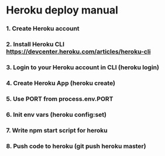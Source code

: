 
# Heroku deploy manual

### 1. Create Heroku account
### 2. Install Heroku CLI https://devcenter.heroku.com/articles/heroku-cli
### 3. Login to your Heroku account in CLI (heroku login)
### 4. Create Heroku App (heroku create)
### 5. Use PORT from process.env.PORT
### 6. Init env vars (heroku config:set)
### 7. Write npm start script for heroku
### 8. Push code to heroku (git push heroku master)
